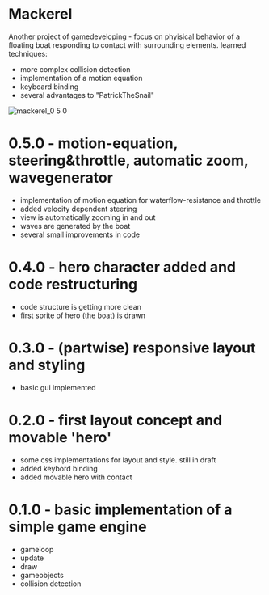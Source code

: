 # Mackerel
Another project of gamedeveloping - focus on phyisical behavior of a floating boat responding to contact with surrounding elements. learned techniques: 
- more complex collision detection 
- implementation of a motion equation 
- keyboard binding 
- several advantages to "PatrickTheSnail"

![mackerel_0 5 0](https://user-images.githubusercontent.com/53125566/122536500-e0920c80-d024-11eb-98bd-bb13280d2eca.png)

# 0.5.0 - motion-equation, steering&throttle, automatic zoom, wavegenerator

 - implementation of motion equation for waterflow-resistance and throttle
 - added velocity dependent steering
 - view is automatically zooming in and out
 - waves are generated by the boat  
 - several small improvements in code

# 0.4.0 - hero character added and code restructuring

 - code structure is getting more clean
 - first sprite of hero (the boat) is drawn

# 0.3.0 - (partwise) responsive layout and styling

- basic gui implemented

# 0.2.0 - first layout concept and movable 'hero'

- some css implementations for layout and style. still in draft
- added keybord binding
- added movable hero with contact

# 0.1.0 - basic implementation of a simple game engine
- gameloop
- update
- draw
- gameobjects
- collision detection
